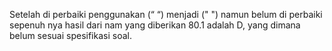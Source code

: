 Setelah di perbaiki penggunakan (“ “) menjadi (" ") namun belum di perbaiki sepenuh nya hasil dari nam 
yang diberikan 80.1 adalah D, yang dimana belum sesuai spesifikasi soal.